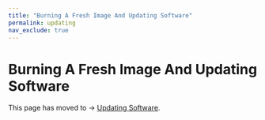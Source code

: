 ```yaml
---
title: "Burning A Fresh Image And Updating Software"
permalink: updating
nav_exclude: true
---
```


# Burning A Fresh Image And Updating Software

This page has moved to -> [Updating Software](noetic_overview_updating).